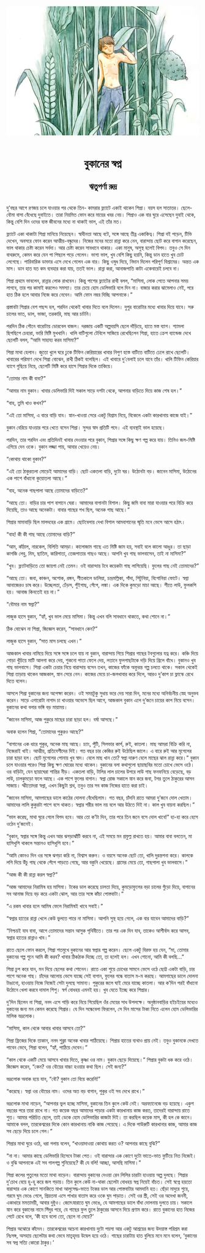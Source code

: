 <div align=center> <img src="../../metadata/images/rabibasariya/বুকানের-স্বপ্ন-ঋতুপর্ণা-রুদ্র.jpg" align="center"></div><br><h1 align=center>বুকানের স্বপ্ন</h1>
<h2 align=center>ঋতুপর্ণা রুদ্র</h2><br>দু’বছর আগে রণজয় চলে যাওয়ার পর থেকে তিন- কামরার ফ্ল্যাটে একাই থাকেন শিপ্রা। বয়স হল সাতাত্তর। ছেলে-বৌমা বাসা বেঁধেছে দুবাইতে। তারা নিয়মিত ফোন করে মায়ের খবর নেয়। শিপ্রাও এক বার ঘুরে এসেছেন দুবাই থেকে, কিন্তু বেশি দিন ওদের ব্যস্ত জীবনের মধ্যে না থাকাই ভাল, এই তাঁর মত।

ফ্ল্যাটে একা থাকাটা শিপ্রা মানিয়ে নিয়েছেন। স্বাধীনতা আছে বটে, সঙ্গে আছে তীব্র একাকিত্ব। শিপ্রা বই পড়েন, টিভি দেখেন, অবসরে ফোন করেন আত্মীয়-বন্ধুদের। নিজের মনের মতো রান্না করে নেন, বারান্দায় ছোট করে বাগান করেছেন, ভাল থাকার চেষ্টা করেন সর্বদা। আর চেষ্টা করেন সাবধানে থাকার। একা মানুষ, অসুস্থ হলেই বিপদ। তবুও সে দিন বাথরুমে, কেমন করে যেন পা পিছলে পড়ে গেলেন। ভাগ্য ভাল, খুব বেশি কিছু হয়নি, কিন্তু ডান হাতে খুব চোট লেগেছে। পারিবারিক ডাক্তার এসে দেখে গেলেন এক বার। কিছু ওষুধ দিয়ে, নিদান দিলেন পরিপূর্ণ বিশ্রামের। অন্তত এক মাস। ডান হাত যত কম ব্যবহার করা যায়, ততই ভাল। রান্না করা, আনাজপাতি কাটা একেবারেই চলবে না।

শিপ্রা প্রথমে ভাবলেন, রান্নার লোক রাখবেন। কিন্তু পাশের ফ্ল্যাটের রাখী বলল, “মাসিমা, লোক পেতে আপনার সময় লাগবে, তার পর কামাই করলেও সমস্যা। তার চেয়ে হোম ডেলিভারি বলে দিন না। বাজার করার ঝামেলাও নেই, পরে হাত ঠিক হলে আবার নিজে করে নেবেন। আমি ফোন নম্বর দিচ্ছি আপনাকে।”

প্রস্তাবটা শিপ্রার বেশ পছন্দ হল, পরদিন থেকেই খাবার দিতে বলে দিলেন। দুপুর বারোটার মধ্যে খাবার দিয়ে যাবে। সরু চালের ভাত, ডাল, ভাজা, তরকারি, মাছ আর চাটনি।

পরদিন ঠিক পৌনে বারোটায় ডোরবেল বাজল। দরজায় একটি অল্পবয়সি ছেলে দাঁড়িয়ে, হাতে মস্ত ব্যাগ। শ্যামলা ছিপছিপে চেহারা, ভারি মিষ্টি মুখখানি। খালি বাটিগুলো টেবিলে সাজিয়ে রেখেছিলেন শিপ্রা, হাতে ক্রেপ ব্যান্ডেজ দেখে ছেলেটি বলল, “আমি সাহায্য করব মাসিমা?”

শিপ্রা মাথা হেলান। জুতো খুলে ঘরে ঢুকে টিফিন কেরিয়ারের খাবার নিপুণ হস্তে বাটিতে বাটিতে ঢেলে রাখে ছেলেটি। খাবারের পরিমাণ দেখে শিপ্রা বোঝেন, রাখী ঠিকই বলেছিল। এই খাবারে দু’বেলাই চলে যাবে তাঁর। খালি টিফিন কেরিয়ার ব্যাগে গুছিয়ে নিয়ে, ছেলেটি মিষ্টি করে হাসে শিপ্রার দিকে তাকিয়ে।

“তোমার নাম কী বাবা?”

“আমার নাম বুকান। খাবার ডেলিভারি দিই সকাল সাড়ে দশটা থেকে, আপনার বাড়িতে দিয়ে কাজ শেষ হল।”

“বাহ, তুমি খাও কখন?”

“এই তো মাসিমা, এ বারে বাড়ি যাব। স্নান-খাওয়া সেরে একটু বিশ্রাম নিয়ে, বিকেলে একটা কারখানায় কাজে যাই।”

বুকান বেরিয়ে যাওয়ার পরে খেতে বসেন শিপ্রা। সুন্দর স্বাদ প্রতিটি পদে। এই ব্যবস্থাই ভাল হয়েছে।

পরদিন, তার পরদিন এবং প্রতিদিনই খাবার দেওয়ার পরে বুকান, শিপ্রার সঙ্গে কিছু ক্ষণ গল্প করে যায়। তিনিও জল-মিষ্টি এগিয়ে দেন ওকে। বুকান লজ্জা পায়, আবার খেয়েও নেয়।

“কোথায় থাকো বুকান?”

“এই তো ঠাকুরতলা মোড়েই আমাদের বাড়ি। ছোট একতলা বাড়ি, দুটো ঘর। উঠোনটা বড়। জানেন মাসিমা, উঠোনের এক পাশে বাঁধানো কুয়োতলা আছে।”

“বাহ, অনেক গাছপালা আছে তোমাদের বাড়িতে?”

“আছে তো। বাড়ির চার পাশ বাগানে ঘেরা। আমাদের বাগানটা বিশাল। কিছু জমি বাবা মারা যাওয়ার পরে বিক্রি করে দিয়েছি, তাও আছে অনেকটা। বাবার গাছের শখ ছিল, অনেক গাছ আছে।”

শিপ্রার মামাবাড়ি ছিল মালদহের এক গ্রামে। ছোটবেলায় দেখা বিশাল আমবাগানের স্মৃতি মনে ভেসে আসে হঠাৎ।

“বাহ! কী কী গাছ আছে তোমাদের বাড়ি?”

“আম, কাঁঠাল, নারকেল, বিলিতি আমড়া। কালোজাম গাছে এত মিষ্টি জাম হয়, সবাই বলে কালো আঙুর। তা ছাড়া কাগজি লেবু, নিম, ছাতিম, কারিপাতা, তেজপাতার গাছও আছে। আপনি খুব গাছ ভালবাসেন, তাই না মাসিমা?”

“খুব। ফ্ল্যাটবাড়িতে তো জায়গা নেই তেমন। ওই বারান্দায় টবে কয়েকটা গাছ লাগিয়েছি। ফুলের গাছ নেই তোমাদের?”

“আছে তো। জবা, কাঞ্চন, অশোক, রঙ্গন, শীতকালে ডালিয়া, চন্দ্রমল্লিকা, গাঁদা, পিটুনিয়া, বিগোনিয়া ফোটে। স্বপ্না আনাজেরও চাষ করে। উচ্ছেলতা, ঢেঁড়স, পুঁইগাছ, পেঁপে, লঙ্কা। এক দিকে কুমড়ো মাচা আছে। শীতে লাউ, ফুলকপি হয়। আনাজ কিনতেই হয় না।”

“বৌমার নাম স্বপ্না?”

লাজুক হাসে বুকান, “হ্যাঁ, খুব ভাল মেয়ে মাসিমা। কিন্তু এখন বলি সাবধানে থাকতে, কথা শোনে না।”

ঠিক বোঝেন না শিপ্রা, জিজ্ঞেস করেন, “সাবধানে কেন?”

লাজুক হাসে বুকান, “সাত মাস চলছে এখন।”

আজকাল খাবার নামিয়ে দিয়ে সঙ্গে সঙ্গে চলে যায় না বুকান, বারান্দায় গিয়ে শিপ্রার গাছের টবগুলোর যত্ন করে। কঞ্চি দিয়ে গোড়া খুঁচিয়ে মাটি আলগা করে দেয়, শুকনো পাতা ফেলে দেয়, লতানে ফুলগাছটাকে দড়ি দিয়ে গ্রিলে বাঁধে। বুকানও খুব গাছ ভালবাসে। শিপ্রা একটা চেয়ার নিয়ে বারান্দায় বসেন তখন, কাজের ফাঁকে অফুরন্ত গল্প চলতে থাকে। সকাল থেকেই শিপ্রা তাড়ায় থাকেন আজকাল, স্নান সেরে নেন। কাজের মেয়ে চা-জলখাবার করে দিলে, আরও দু’কাপ চা ফ্লাস্কে রেখে দিতে বলেন।

আসলে শিপ্রা বুকানের জন্য অপেক্ষা করেন। ওই সময়টুকু সুধায় ভরে দেয় সারা দিন,  মনের মধ্যে অনির্বচনীয় স্নেহ অনুভব করেন। সাড়ে এগারোটা নাগাদ চা খাওয়ার অভ্যেস ছিল আগে, আজকাল বুকান এলে দু’জনে চায়ের কাপ নিয়ে বসেন। বুকানের কথা বলার ভঙ্গি বড় মায়াময়।

“জানেন মাসিমা, আজ পুকুরে মাছের চারা ছাড়া হল। বর্ষা আসছে।”

অবাক হলেন শিপ্রা, “তোমাদের পুকুরও আছে?”

“বাগানের এক ধারে পুকুর, অনেক মাছ আছে। চ্যাং, পুঁটি, সিলভার কার্প, রুই, কাতলা। মাছ আমরা বিক্রি করি না, নিজেরাই খাই। আত্মীয়, প্রতিবেশীদের দিই। গত বছর চার কেজির রুই উঠেছিল জালে। এ বারে রুই আর মৃগেলের চারা ছাড়া হল। ছোট মৃগেলের পোনায় খুব স্বাদ। বেলে মাছ খান তো? স্বপ্না দারুণ বেলে মাছের ঝাল রান্না করে।” বুকান চলে যাওয়ার পরেও শিপ্রা কিছু ক্ষণ ঘোরের মধ্যে থাকেন। বুকানের বলা কথাগুলো ছায়াছবির মতো চোখে ভেসে ওঠে। ওর বাড়িটা, যেন ছায়াঘেরা শান্তির নীড়। একতলা বাড়ি, টালির লাল চালের উপরে লাউ গাছ ফনফনিয়ে বেড়েছে, বড় লাউ, চালকুমড়ো ফলে আছে। এক পাশে ফুলের বাগান। স্বপ্না রোজ সকালে স্নান করে জবা, টগর তুলে ঠাকুরের আসন সাজায়। স্ফীতোদরা স্বপ্না, এখন কিছুটা শ্লথ, তবুও তার সব কাজ নিজের হাতে করা চাই।

“জানেন মাসিমা, আমগাছের ডালে কাঠের দোলনা বেঁধেছিলাম। গত বছর, চাঁদনি রাতে আমরা দু’জনে দোল খেতাম। আমাদের লালি কুকুরটা পাশে বসে থাকত। স্বপ্নার শরীর ভাল নয় বলে আর উঠতে দিই না। কাল খুব বায়না করছিল।”

“ভাল করেছ, মাথা ঘুরে গেলে বিপদ হবে। আর তো ক’টা দিন, তার পরে তিন জনে বসে দোল খাবে!” হা-হা করে হেসে ওঠেন দু’জনেই।

“বুকান, স্বপ্নার সঙ্গে কিন্তু এখন আর ঝগড়াঝাঁটি করবে না, এই সময়ে মন প্রফুল্ল রাখতে হয়। আমার বাবা বলতেন, মা হাসিখুশি থাকলে সন্তানও হাসিখুশি হবে।”

“আমি কোনও দিন ওর সঙ্গে ঝগড়া করি না, বিশ্বাস করুন। ও বয়সে অনেক ছোট তো, খালি দুরন্তপনা করে। কালকে লগি দিয়ে উঁচু গাছ থেকে পেঁপে পাড়তে গেছে, আর বকুনি খেয়েছে। গ্রামের মেয়ে তো, গাছপালা খুব ভালবাসে।”

“আজ কী কী রান্না করল স্বপ্না?”

“আজ আমাদের নিরামিষ হয় মাসিমা। টকের ডাল করেছে চালতা দিয়ে, কুমড়োফুলের বড়া চালের গুঁড়ো দিয়ে, বাগানের সব আনাজ দিয়ে বড় করে একটা ঝোল, আর তার সঙ্গে কাঁচা পোস্তবাটা।”

“এ রকম খাবার হলে আমিষ ফেলে নিরামিষই খাবে সবাই।”

“স্বপ্নার হাতের রান্না খেলে কেউ ভুলতে পারে না মাসিমা। আপনি সুস্থ হয়ে গেলে, এক বার যাবেন আমাদের বাড়ি?”

“নিশ্চয়ই যাব বাবা, আগে তোমাদের সন্তান আসুক পৃথিবীতে। তার পর এক দিন যাব, তাকেও আশীর্বাদ করে আসব, স্বপ্নার হাতের রান্নাও খাব।”

রাতে ছেলে ফোন করলে, শিপ্রা শতমুখে বুকানের আর স্বপ্নার গল্প করেন। ছেলে একটু বিরক্ত হয় যেন, “মা, তোমার বুকানের গল্প শুনে আমি কী করব? খাবার ঠিকঠাক দিচ্ছে তো, তা হলেই হল। এখন শোনো, আমি কী বলছি...”

শিপ্রা চুপ করে যান, মন দিয়ে ছেলের কথা শোনেন। রাতে একা শুয়ে চোখের সামনে ভেসে ওঠে ছোট্ট একটা বাড়ি, চার পাশে অনেক গাছ। চাঁদের আলোয় ভেসে যাচ্ছে সেই বাগান, ফুলের গন্ধে বাতাস ম-ম করছে। আমগাছের ডালে দোলনা টাঙানো, হাওয়ায় নিজে নিজেই সেটা দুলছে সামান্য। পুকুরের জলে ঘাই মেরে যাচ্ছে কাতলা। আর ক’দিন পরই বাঁধানো উঠোনে খেলা করবে দামাল শিশু। স্বর্গ বোধহয় এমনই হয়। খুব যেতে ইচ্ছে করে শিপ্রার।




দু’দিন ছিলেন না শিপ্রা, ননদ এসে গাড়ি করে নিয়ে গিয়েছিল ওঁর মেয়ের সাধ উপলক্ষে। অনুষ্ঠানবাড়ির হইচইয়ের মধ্যেও বুকানের জন্য মন কেমন করেছে শিপ্রার। যে দিন সন্ধেবেলা ফিরলেন, সে দিন মাসের টাকা নিতে এলেন হোম ডেলিভারির মালিক ভদ্রলোক।

“মাসিমা, কাল থেকে আবার খাবার আসবে তো?”

শিপ্রা ফ্রিজের দিকে তাকান, ননদ শুক্লা অনেক খাবার পাঠিয়েছে। শিপ্রার হাতের ব্যথাও প্রায় নেই। তবুও বুকানকে দেখতে পাবেন ভেবে, শিপ্রা বলেন, “হ্যাঁ, পাঠিয়ে দেবেন।”

“কাল থেকে একটি মেয়ে আসবে খাবার দিতে, কৃষ্ণা ওর নাম। বুকান ছেড়ে দিয়েছে।” শিপ্রার বুকটা ধক করে ওঠে। জিজ্ঞেস করেন, “কেন? ওর বৌয়ের বাচ্চা হওয়ার কথা ছিল। সেই জন্য?”

ভদ্রলোক অবাক হয়ে যান, “বৌ? বুকান তো বিয়ে করেনি!”

“করেছে। স্বপ্না ওর বৌয়ের নাম। ওদের অত বড় বাগান, পুকুর ওই সব দেখে রাখে।”

ভদ্রলোক মাথা নাড়েন, “আপনার ভুল হচ্ছে মাসিমা, বুকানের তিন কুলে কেউ নেই। অরফ্যানেজে বড় হয়েছে। একুশ বছরের পরে তারা রাখে না। গত কয়েক বছর আমাদের পাড়ার একটা কারখানায় কাজ করত, তাদেরই বারান্দায় রাতে শুত। আমার পরিচিত ছেলে, তাই ডেকে হোম ডেলিভারির কাজটা দিই। তা করছিল কয়েক মাস, কী হল কে জানে। আমাকে বলল, তারকেশ্বরের দিকে কোন কারখানায় নাকি কাজ পেয়েছে। এ দিকে পাউরুটি কারখানার কাজ, আমার কাজ সব ছেড়ে দিয়ে চলে গেল।”

শিপ্রার মাথা ঘুরে ওঠে, ধরা গলায় বলেন, “খাওয়াদাওয়া কোথায় করত ও? আপনার কাছে বুঝি?”

“না না। আমার কাছে ডেলিভারি হিসেবে টাকা পেত। ওই বারান্দার এক কোণে দুটো ভাতে-ভাত ফুটিয়ে নিত নিজেই। ও বুঝি আপনাকে এই সব গালগল্প শুনিয়েছে? কী যে বলি! আচ্ছা, আসছি মাসিমা।”

শিপ্রা কলের পুতুলের মতো মাথা নাড়েন। বারান্দায় বুকানের দেওয়া রেন লিলির চারাটা হাওয়ায় অল্প দুলছে। শিপ্রার দু’চোখ বেয়ে হু-হু করে জল গড়ায়। তিন কুলে কেউ না-থাকা ছেলেটা বোধহয় স্বপ্ন নিয়েই বাঁচত। সেই স্বপ্নে হয়তো বারান্দার এক কোণে সানকিতে মাখা আলুসেদ্ধ-ভাতে টকের ডাল আর পোস্তবাটার আমদানি হত। ছেঁড়া মাদুরে শুয়ে, গরমে ঘুম ভেঙে গেলে, প্রিয়তমা এসে পাখার বাতাস করে ওকে ঘুম পাড়াত। সেই ওর স্ত্রী, সেই ওর অদেখা জননী, একাধারে মমতাময়ী, আবার দুষ্টুও। জ্যোৎস্নারাতে ঘুম ভেঙে, যে আমগাছের ডালে বাঁধা দোলনায় দুলতে চায়। সকালে স্নান করে বুকানের নামে সিঁদুর পরে, যে গাছের ফুল তুলে ঠাকুরের আসনে দিয়ে প্রণাম করে। রাতে বুকানের হাত নিজের পেটে রেখে বলে, ‘কী হবে বলো তো, ছেলে না মেয়ে?’

শিপ্রার অঝোরে কাঁদেন। তারকেশ্বরের অচেনা কারখানায় দুটো পয়সা আর একটু আশ্রয়ের জন্য উদয়াস্ত পরিশ্রম করা নিঃসঙ্গ, অসহায় ছেলেটার কথা ভেবে মাতৃহৃদয় উদ্বেল হয়ে ওঠে। গাছের চারাটায় হাত বুলিয়ে মনে মনে বলেন, ‘বুকানের সব স্বপ্ন সত্যি কোরো ঠাকুর।’